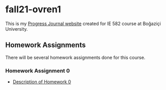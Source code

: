 # fall21-ovren1

This is my [Progress Journal website](https://bu-ie-582.github.io/fall21-ovren1/)  created for IE 582 course at Boğaziçi University. 


## Homework Assignments

There will be several homework assignments done for this course.

### Homework Assignment 0
* [Description of Homework 0](HW0test/IE582_Fall21_Homework_0.pdf)
